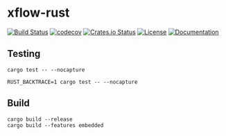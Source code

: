 # xflow-rust

[![Build Status](https://travis-ci.org/michiel/xflow-rust.svg?branch=master)](https://travis-ci.org/michiel/xflow-rust)
[![codecov](https://codecov.io/gh/michiel/xflow-rust/branch/master/graph/badge.svg)](https://codecov.io/gh/michiel/xflow-rust)
[![Crates.io Status](http://meritbadge.herokuapp.com/xflow)](https://crates.io/crates/xflow)
[![License](https://img.shields.io/badge/license-MIT-blue.svg)](https://raw.githubusercontent.com/michiel/xflow-rust/master/LICENSE)
[![Documentation](https://docs.rs/xflow/badge.svg)](https://docs.rs/xflow)

## Testing

    cargo test -- --nocapture

    RUST_BACKTRACE=1 cargo test -- --nocapture

## Build

    cargo build --release
    cargo build --features embedded

